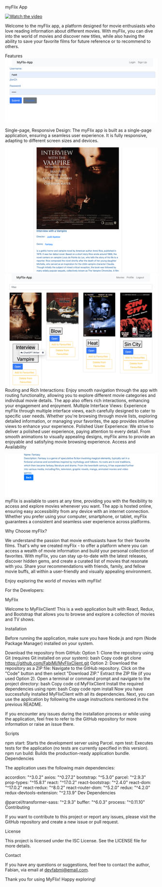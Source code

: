 myFlix App


[![Watch the video](https://img.youtube.com/vi/nTQUwghvy5Q/default.jpg)](https://youtu.be/Cl9oeH79RpU)



Welcome to the myFlix app, a platform designed for movie enthusiasts who love reading information about different movies. With myFlix, you can dive into the world of movies and discover new titles, while also having the ability to save your favorite films for future reference or to recommend to others.

Features
![ScreenShot](https://github.com/FabiMi/MyFlixClient/blob/main/screenshots/Screenshot%202023-07-20%20at%2012.47.35.png)


Single-page, Responsive Design: The myFlix app is built as a single-page application, ensuring a seamless user experience. It is fully responsive, adapting to different screen sizes and devices.

![ScreenShot](https://github.com/FabiMi/MyFlixClient/blob/main/screenshots/Screenshot%202023-07-20%20at%2013.38.33.png)
![ScreenShot](https://github.com/FabiMi/MyFlixClient/blob/main/screenshots/Screenshot%202023-07-20%20at%2012.47.19.png)
Routing and Rich Interactions: Enjoy smooth navigation through the app with routing functionality, allowing you to explore different movie categories and individual movie details. The app also offers rich interactions, enhancing your engagement and enjoyment.
Multiple Interface Views: Experience myFlix through multiple interface views, each carefully designed to cater to specific user needs. Whether you're browsing through movie lists, exploring detailed information, or managing your favorites, the app provides intuitive views to enhance your experience.
Polished User Experience: We strive to deliver a polished user experience, paying attention to every detail. From smooth animations to visually appealing designs, myFlix aims to provide an enjoyable and satisfying movie browsing experience.
Access and Availability


![ScreenShot](https://github.com/FabiMi/MyFlixClient/blob/main/screenshots/Screenshot%202023-07-20%20at%2013.38.49.png)
myFlix is available to users at any time, providing you with the flexibility to access and explore movies whenever you want. The app is hosted online, ensuring easy accessibility from any device with an internet connection. Whether you prefer using your computer, smartphone, or tablet, myFlix guarantees a consistent and seamless user experience across platforms.

Why Choose myFlix?

We understand the passion that movie enthusiasts have for their favorite films. That's why we created myFlix - to offer a platform where you can access a wealth of movie information and build your personal collection of favorites. With myFlix, you can stay up-to-date with the latest releases, discover hidden gems, and create a curated list of movies that resonate with you. Share your recommendations with friends, family, and fellow movie buffs, all within a user-friendly and visually appealing environment.

Enjoy exploring the world of movies with myFlix! 

For the Developers:

MyFlix

Welcome to MyFlixClient! This is a web application built with React, Redux, and Bootstrap that allows you to browse and explore a collection of movies and TV shows.

Installation

Before running the application, make sure you have Node.js and npm (Node Package Manager) installed on your system.

Download the repository from GitHub:
Option 1: Clone the repository using Git (requires Git installed on your system):
bash
Copy code
git clone https://github.com/FabiMi/MyFlixClient.git
Option 2: Download the repository as a ZIP file:
Navigate to the GitHub repository.
Click on the "Code" button and then select "Download ZIP."
Extract the ZIP file (if you used Option 2).
Open a terminal or command prompt and navigate to the project directory:
bash
Copy code
cd MyFlixClient
Install the required dependencies using npm:
bash
Copy code
npm install
Now you have successfully installed MyFlixClient with all its dependencies. Next, you can use the application by following the usage instructions mentioned in the previous README.

If you encounter any issues during the installation process or while using the application, feel free to refer to the GitHub repository for more information or raise an issue there.

Scripts

npm start: Starts the development server using Parcel.
npm test: Executes tests for the application (no tests are currently specified in this version).
npm run build: Builds the production-ready application bundle.
Dependencies

The application uses the following main dependencies:

accordion: "^3.0.2"
axios: "^0.27.2"
bootstrap: "^5.3.0"
parcel: "^2.9.3"
prop-types: "^15.8.1"
react: "^17.0.2"
react-bootstrap: "^2.4.0"
react-dom: "^17.0.2"
react-redux: "^8.0.2"
react-router-dom: "^5.2.0"
redux: "^4.2.0"
redux-devtools-extension: "^2.13.9"
Dev Dependencies

@parcel/transformer-sass: "^2.9.3"
buffer: "^6.0.3"
process: "^0.11.10"
Contributing

If you want to contribute to this project or report any issues, please visit the GitHub repository and create a new issue or pull request.

License

This project is licensed under the ISC License. See the LICENSE file for more details.

Contact

If you have any questions or suggestions, feel free to contact the author, Fabian, via email at devfabmi@email.com.

Thank you for using MyFlix! Happy exploring!